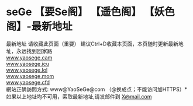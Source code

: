 # seGe 【要Se阁】 【遥色阁】 【妖色阁】-最新地址
最新地址
请收藏此页面（重要） 建议Ctrl+D收藏本页面，本页随时更新最新地址，永远找到回家路
<br>
www.yaosege.cam
<br>
www.yaosege.icu
<br>
www.yaosege.lol
<br>
www.yaosege.mom
<br>
www.yaosege.cfd
<br>
網站正确訪問方式: www@YaoSeGe@com （@换成点；不能访问加HTTPS）*
<br>
如果以上地址均不可用，索取最新地址,请发邮件到 X@mail.com  
